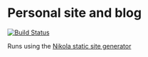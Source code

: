 # Personal site and blog

[![Build Status](https://travis-ci.org/StanczakDominik/stanczakdominik.github.io.svg?branch=master)](https://travis-ci.org/StanczakDominik/stanczakdominik.github.io)

Runs using the [Nikola static site generator](https://getnikola.com/)
